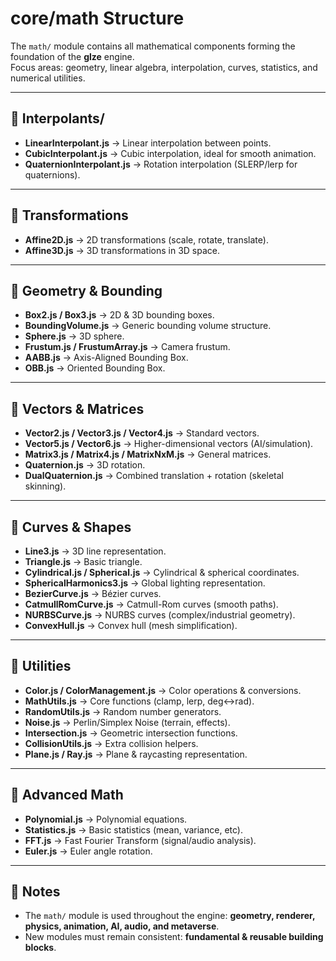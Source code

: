 # core/math Structure

The `math/` module contains all mathematical components forming the foundation of the **glze** engine.  
Focus areas: geometry, linear algebra, interpolation, curves, statistics, and numerical utilities.

---

## 📂 Interpolants/
- **LinearInterpolant.js** → Linear interpolation between points.  
- **CubicInterpolant.js** → Cubic interpolation, ideal for smooth animation.  
- **QuaternionInterpolant.js** → Rotation interpolation (SLERP/lerp for quaternions).  

---

## 📄 Transformations
- **Affine2D.js** → 2D transformations (scale, rotate, translate).  
- **Affine3D.js** → 3D transformations in 3D space.  

---

## 📄 Geometry & Bounding
- **Box2.js / Box3.js** → 2D & 3D bounding boxes.  
- **BoundingVolume.js** → Generic bounding volume structure.  
- **Sphere.js** → 3D sphere.  
- **Frustum.js / FrustumArray.js** → Camera frustum.  
- **AABB.js** → Axis-Aligned Bounding Box.  
- **OBB.js** → Oriented Bounding Box.  

---

## 📄 Vectors & Matrices
- **Vector2.js / Vector3.js / Vector4.js** → Standard vectors.  
- **Vector5.js / Vector6.js** → Higher-dimensional vectors (AI/simulation).  
- **Matrix3.js / Matrix4.js / MatrixNxM.js** → General matrices.  
- **Quaternion.js** → 3D rotation.  
- **DualQuaternion.js** → Combined translation + rotation (skeletal skinning).  

---

## 📄 Curves & Shapes
- **Line3.js** → 3D line representation.  
- **Triangle.js** → Basic triangle.  
- **Cylindrical.js / Spherical.js** → Cylindrical & spherical coordinates.  
- **SphericalHarmonics3.js** → Global lighting representation.  
- **BezierCurve.js** → Bézier curves.  
- **CatmullRomCurve.js** → Catmull-Rom curves (smooth paths).  
- **NURBSCurve.js** → NURBS curves (complex/industrial geometry).  
- **ConvexHull.js** → Convex hull (mesh simplification).  

---

## 📄 Utilities
- **Color.js / ColorManagement.js** → Color operations & conversions.  
- **MathUtils.js** → Core functions (clamp, lerp, deg↔rad).  
- **RandomUtils.js** → Random number generators.  
- **Noise.js** → Perlin/Simplex Noise (terrain, effects).  
- **Intersection.js** → Geometric intersection functions.  
- **CollisionUtils.js** → Extra collision helpers.  
- **Plane.js / Ray.js** → Plane & raycasting representation.  

---

## 📄 Advanced Math
- **Polynomial.js** → Polynomial equations.  
- **Statistics.js** → Basic statistics (mean, variance, etc).  
- **FFT.js** → Fast Fourier Transform (signal/audio analysis).  
- **Euler.js** → Euler angle rotation.  

---

## 🧾 Notes
- The `math/` module is used throughout the engine: **geometry, renderer, physics, animation, AI, audio, and metaverse**.  
- New modules must remain consistent: **fundamental & reusable building blocks**.
